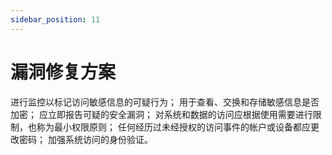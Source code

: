 ```yaml
---
sidebar_position: 11
---
```


# 漏洞修复方案

进行监控以标记访问敏感信息的可疑行为；
用于查看、交换和存储敏感信息是否加密；
应立即报告可疑的安全漏洞；
对系统和数据的访问应根据使用需要进行限制，也称为最小权限原则；
任何经历过未经授权的访问事件的帐户或设备都应更改密码；
加强系统访问的身份验证。